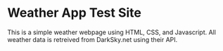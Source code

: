 # Weather App Test Site
This is a simple weather webpage using HTML, CSS, and Javascript.
All weather data is retreived from DarkSky.net using their API.
